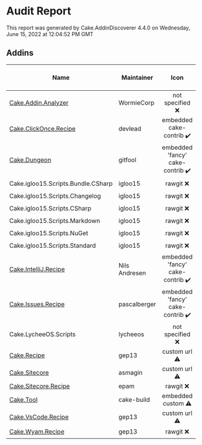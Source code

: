 # Audit Report

This report was generated by Cake.AddinDiscoverer 4.4.0 on Wednesday, June 15, 2022 at 12:04:52 PM GMT


## Addins

| Name | Maintainer | Icon | Transferred to cake-contrib | License | Repository |
| --- | --- | :---: | :---: | :---: | :---: |
| [Cake.Addin.Analyzer](https://wormiecorp.github.io/Cake.Addin.Analyzer/) | WormieCorp | not specified :x: |  :x: | MIT :heavy_check_mark: | true :heavy_check_mark: |
| [Cake.ClickOnce.Recipe](https://github.com/devlead/Cake.ClickOnce.Recipe/) | devlead | embedded cake-contrib :heavy_check_mark: |  :x: | MIT :heavy_check_mark: | true :heavy_check_mark: |
| [Cake.Dungeon](https://github.com/gitfool/Cake.Dungeon/) | gitfool | embedded 'fancy' cake-contrib :heavy_check_mark: |  :x: | MIT :heavy_check_mark: | .git missing :warning: |
| Cake.igloo15.Scripts.Bundle.CSharp | igloo15 | rawgit :x: |  :x: | MIT :heavy_check_mark: | false :x: |
| Cake.igloo15.Scripts.Changelog | igloo15 | rawgit :x: |  :x: | MIT :heavy_check_mark: | false :x: |
| Cake.igloo15.Scripts.CSharp | igloo15 | rawgit :x: |  :x: | MIT :heavy_check_mark: | false :x: |
| Cake.igloo15.Scripts.Markdown | igloo15 | rawgit :x: |  :x: | MIT :heavy_check_mark: | false :x: |
| Cake.igloo15.Scripts.NuGet | igloo15 | rawgit :x: |  :x: | MIT :heavy_check_mark: | false :x: |
| Cake.igloo15.Scripts.Standard | igloo15 | rawgit :x: |  :x: | MIT :heavy_check_mark: | false :x: |
| [Cake.IntelliJ.Recipe](https://github.com/cake-contrib/Cake.IntelliJ.Recipe/) | Nils Andresen | embedded 'fancy' cake-contrib :heavy_check_mark: |  :heavy_check_mark: | MIT :heavy_check_mark: | true :heavy_check_mark: |
| [Cake.Issues.Recipe](https://cakeissues.net/) | pascalberger | embedded 'fancy' cake-contrib :heavy_check_mark: |  :heavy_check_mark: | MIT :heavy_check_mark: | true :heavy_check_mark: |
| Cake.LycheeOS.Scripts | lycheeos | not specified :x: |  :x: |  :x: | false :x: |
| [Cake.Recipe](https://github.com/cake-contrib/Cake.Recipe/) | gep13 | custom url :warning: |  :heavy_check_mark: | MIT :heavy_check_mark: | .git missing :warning: |
| [Cake.Sitecore](https://github.com/asmagin/Cake.Sitecore/) | asmagin | custom url :warning: |  :x: |  :x: | false :x: |
| [Cake.Sitecore.Recipe](https://github.com/epam/Cake.Sitecore.Recipe/) | epam | rawgit :x: |  :x: |  :x: | false :x: |
| [Cake.Tool](https://cakebuild.net/) | cake-build | embedded custom :warning: |  :x: | MIT :heavy_check_mark: | .git missing :warning: |
| [Cake.VsCode.Recipe](https://github.com/cake-contrib/Cake.VsCode.Recipe/) | gep13 | custom url :warning: |  :heavy_check_mark: | MIT :heavy_check_mark: | .git missing :warning: |
| [Cake.Wyam.Recipe](https://cake-contrib.github.io/Cake.Wyam.Recipe/) | gep13 | rawgit :x: |  :heavy_check_mark: | MIT :heavy_check_mark: | true :heavy_check_mark: |
